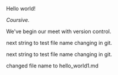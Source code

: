 Hello world!

*Coursive.*

We've begin our meet with version control.


next string to test file name changing in git.



next string to test file name changing in git.

changed file name to hello_world1.md